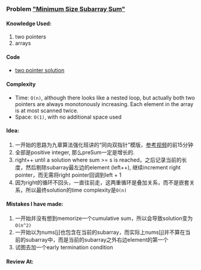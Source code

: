 ### Problem  ["Minimum Size Subarray Sum"](https://leetcode.com/problems/minimum-size-subarray-sum/description/)

#### Knowledge Used:
1. two pointers
2. arrays

#### Code
- [two pointer solution](./Solution.java)

#### Complexity
- Time: `O(n)`, although there looks like a nested loop, but actually both two pointers are always monotonously increasing. Each element in the array is at most scanned twice.
- Space: `O(1)`, with no additional space used

#### Idea:
1. 一开始的思路为九章算法强化班讲的“同向双指针”模版，[参考视频](https://drive.google.com/drive/u/0/folders/18f-pe8Bl-kzTXLaYssq12TjN5YsjFFYP)的前15分钟
2. 全部是positive integer, 那么preSum一定是增长的.
3. right++ until a solution where sum >= s is reached，之后记录当前的长度，然后剔除subarray最左边的element (left++), 继续increment right pointer，而无需将right pointer回调到left + 1
4. 因为right的循环不回头，一直往前走，这两重循环是叠加关系，而不是嵌套关系，所以最终solution的time complexity是`O(n)`

#### Mistakes I have made:
1. 一开始并没有想到memorize一个cumulative sum，所以会导致solution变为`O(n^2)`
2. 一开始以为nums[j]也包含在当前的subarray，而实际上nums[j]并不算在当前的subarray中，而是当前的subarray之外右边element的第一个
3. 试图去加一个early termination condition

#### Review At:
